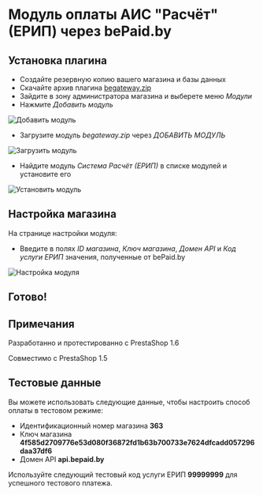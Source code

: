 # Модуль оплаты АИС "Расчёт" (ЕРИП) через bePaid.by

## Установка плагина

  * Создайте резервную копию вашего магазина и базы данных
  * Скачайте архив плагина [begateway.zip](https://github.com/beGateway/prestashop-erip-payment-module/raw/master/begatewayerip.zip)
  * Зайдите в зону администратора магазина и выберете меню _Модули_
  * Нажмите _Добавить модуль_

![Добавить модуль](https://github.com/beGateway/prestashop-erip-payment-module/raw/master/doc/add-module-button-ru.png)

  * Загрузите модуль _begateway.zip_ через _ДОБАВИТЬ МОДУЛЬ_

![Загрузить модуль](https://github.com/beGateway/prestashop-erip-payment-module/raw/master/doc/add-module-file-ru.png)

  * Найдите модуль _Система Расчёт (ЕРИП)_ в списке модулей и установите его

![Установить модуль](https://github.com/beGateway/prestashop-erip-payment-module/raw/master/doc/add-module-install.png)

## Настройка магазина

На странице настройки модуля:

  * Введите в полях _ID магазина_, _Ключ магазина_, _Домен API_ и _Код услуги ЕРИП_ значения, полученные от bePaid.by

![Настройка модуля](https://github.com/beGateway/prestashop-payment-module/raw/master/doc/config-module.png)

## Готово!

## Примечания

Разработанно и протестированно с PrestaShop 1.6

Совместимо с PrestaShop 1.5

## Тестовые данные

Вы можете использовать следующие данные, чтобы настроить способ оплаты в
тестовом режиме:

  * Идентификационный номер магазина __363__
  * Ключ магазина __4f585d2709776e53d080f36872fd1b63b700733e7624dfcadd057296daa37df6__
  * Домен API __api.bepaid.by__

Используйте следующий тестовый код услуги ЕРИП __99999999__ для успешного тестового платежа.
